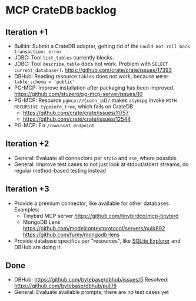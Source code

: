 # MCP CrateDB backlog

## Iteration +1
- Builtin: Submit a CrateDB adapter, getting rid of the
  `Could not roll back transaction: error`
- JDBC: Tool `list_tables` currently blocks.
- JDBC: Tool `describe_table` does not work.
  Problem with `SELECT current_database()`.
  https://github.com/crate/crate/issues/17393
- DBHub: Reading resource `tables` does not work,
  because `WHERE table_schema = 'public'`
- PG-MCP: Improve installation after packaging has been improved.
  https://github.com/stuzero/pg-mcp-server/issues/10
- PG-MCP: Resource `pgmcp://{conn_id}/` makes `asyncpg` invoke
  `WITH RECURSIVE typeinfo_tree`, which fails on CrateDB.
  - https://github.com/crate/crate/issues/11757
  - https://github.com/crate/crate/issues/12544
- PG-MCP: Fix `/rowcount endpoint`

## Iteration +2
- General: Evaluate all connectors per `stdio` and `sse`, where possible
- General: Improve test cases to not just look at stdout/stderr streams,
  do regular method-based testing instead

## Iteration +3
- Provide a premium connector, like available for other databases.
  Examples:
  - Tinybird MCP server
    https://github.com/tinybirdco/mcp-tinybird
  - MongoDB Lens
    https://github.com/modelcontextprotocol/servers/pull/892
    https://github.com/furey/mongodb-lens
- Provide database specifics per "resources", like [SQLite Explorer] and
  DBHub are doing it.

## Done
- DBHub: https://github.com/bytebase/dbhub/issues/5
  Resolved: https://github.com/bytebase/dbhub/pull/6
- General: Evaluate available prompts, there are no test cases yet


[SQLite Explorer]: https://github.com/modelcontextprotocol/python-sdk?tab=readme-ov-file#sqlite-explorer
